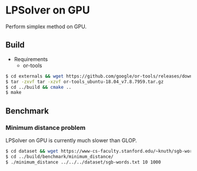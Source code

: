 # LPSolver on GPU

Perform simplex method on GPU.

## Build

-   Requirements
    -   or-tools

```sh
$ cd externals && wget https://github.com/google/or-tools/releases/download/v7.8/or-tools_ubuntu-18.04_v7.8.7959.tar.gz
$ tar -zxvf tar -xzvf or-tools_ubuntu-18.04_v7.8.7959.tar.gz
$ cd ../build && cmake ..
$ make
```

## Benchmark

### Minimum distance problem

LPSolver on GPU is currently much slower than GLOP.

```sh
$ cd dataset && wget https://www-cs-faculty.stanford.edu/~knuth/sgb-words.txt
$ cd ../build/benchmark/minimum_distance/
$ ./minimum_distance ../../../dataset/sgb-words.txt 10 1000
```
